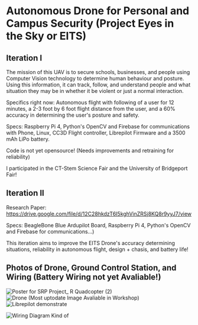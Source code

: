 # Autonomous Drone for Personal and Campus Security (Project Eyes in the Sky or EITS)

## Iteration I

The mission of this UAV is to secure schools, businesses, and people using Computer Vision technology to determine human behaviour and posture. Using this information, it can track, follow, and understand people and what situation they may be in whether it be violent or just a normal interaction.

Specifics right now: Autonomous flight with following of a user for 12 minutes, a 2-3 foot by 6 foot flight distance from the user, and a 60% accuracy in determining the user's posture and safety.

Specs: Raspberry Pi 4, Python's OpenCV and Firebase for communications with Phone, Linux, CC3D Flight controller, Librepilot Firmware and a 3500 mAh LiPo battery.

Code is not yet opensource! (Needs improvements and retraining for reliability)

I participated in the CT-Stem Science Fair and the University of Bridgeport Fair!

## Iteration II

Research Paper: https://drive.google.com/file/d/12C28hkdzT6I5kghVinZRSj8KQ8r9yyJ7/view

Specs: BeagleBone Blue Ardupilot Board, Raspberry Pi 4, Python's OpenCV and Firebase for communications...)

This iteration aims to improve the EITS Drone's accuracy determining situations, reliability in autonomous flight, design + chasis, and battery life!

## Photos of Drone, Ground Control Station, and Wiring (Battery Wiring not yet Avaliable!)

![Poster for SRP Project_ R Quadcopter (2)](https://user-images.githubusercontent.com/50426742/163661082-b77c7119-71cf-416e-9c0c-c374f90bad9b.png)
![Drone (Most uptodate Image Avaliable in Workshop)](https://user-images.githubusercontent.com/50426742/163661087-74c72ea4-dfe9-469e-bb12-50b51c7e6fe2.jpg)
![Librepilot demonstrate](https://user-images.githubusercontent.com/50426742/163661097-f878684b-a13c-4f46-b880-03e2c48a2fcd.PNG)


![Wiring Diagram Kind of](https://user-images.githubusercontent.com/50426742/164979990-171b6978-c23f-4ad7-a6bd-e531f1ddcc91.png)

